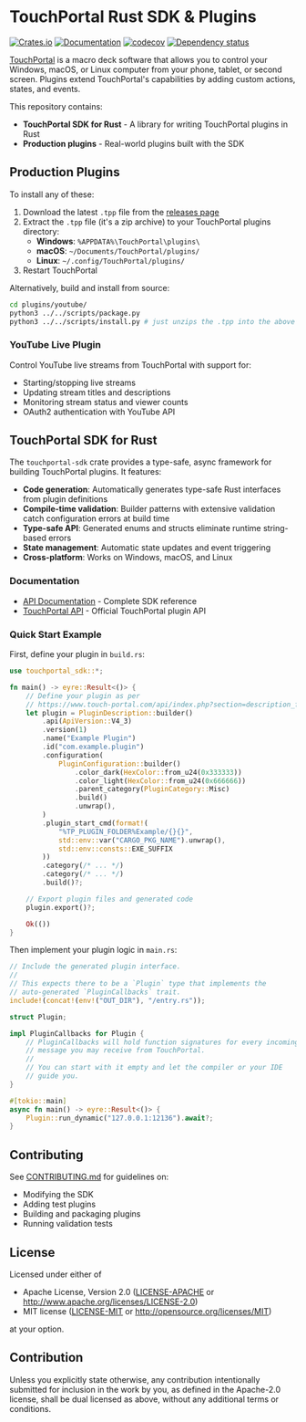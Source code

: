# TouchPortal Rust SDK & Plugins

[![Crates.io](https://img.shields.io/crates/v/touchportal-sdk.svg)](https://crates.io/crates/touchportal-sdk)
[![Documentation](https://docs.rs/touchportal-sdk/badge.svg)](https://docs.rs/touchportal-sdk/)
[![codecov](https://codecov.io/github/jonhoo/touchportal-plugin/graph/badge.svg?token=WCHVT8KIN3)](https://codecov.io/github/jonhoo/touchportal-plugin)
[![Dependency status](https://deps.rs/repo/github/jonhoo/touchportal-plugin/status.svg)](https://deps.rs/repo/github/jonhoo/touchportal-plugin)

[TouchPortal](https://www.touch-portal.com/) is a macro deck software
that allows you to control your Windows, macOS, or Linux computer from
your phone, tablet, or second screen. Plugins extend TouchPortal's
capabilities by adding custom actions, states, and events.

This repository contains:
- **TouchPortal SDK for Rust** - A library for writing TouchPortal plugins in Rust
- **Production plugins** - Real-world plugins built with the SDK

## Production Plugins

To install any of these:

1. Download the latest `.tpp` file from the [releases page](https://github.com/jonhoo/touchportal-plugin/releases)
2. Extract the `.tpp` file (it's a zip archive) to your TouchPortal plugins directory:
   - **Windows**: `%APPDATA%\TouchPortal\plugins\`
   - **macOS**: `~/Documents/TouchPortal/plugins/`
   - **Linux**: `~/.config/TouchPortal/plugins/`
3. Restart TouchPortal

Alternatively, build and install from source:

```bash
cd plugins/youtube/
python3 ../../scripts/package.py
python3 ../../scripts/install.py # just unzips the .tpp into the above plugins/ directory.
```

### YouTube Live Plugin

Control YouTube live streams from TouchPortal with support for:
- Starting/stopping live streams
- Updating stream titles and descriptions
- Monitoring stream status and viewer counts
- OAuth2 authentication with YouTube API


## TouchPortal SDK for Rust

The `touchportal-sdk` crate provides a type-safe, async framework for building TouchPortal plugins.
It features:

- **Code generation**: Automatically generates type-safe Rust interfaces from plugin definitions
- **Compile-time validation**: Builder patterns with extensive validation catch configuration errors at build time
- **Type-safe API**: Generated enums and structs eliminate runtime string-based errors
- **State management**: Automatic state updates and event triggering
- **Cross-platform**: Works on Windows, macOS, and Linux

### Documentation

- [API Documentation](https://docs.rs/touchportal-sdk) - Complete SDK reference
- [TouchPortal API](https://www.touch-portal.com/api/) - Official TouchPortal plugin API

### Quick Start Example

First, define your plugin in `build.rs`:

```rust
use touchportal_sdk::*;

fn main() -> eyre::Result<()> {
    // Define your plugin as per
    // https://www.touch-portal.com/api/index.php?section=description_file
    let plugin = PluginDescription::builder()
        .api(ApiVersion::V4_3)
        .version(1)
        .name("Example Plugin")
        .id("com.example.plugin")
        .configuration(
            PluginConfiguration::builder()
                .color_dark(HexColor::from_u24(0x333333))
                .color_light(HexColor::from_u24(0x666666))
                .parent_category(PluginCategory::Misc)
                .build()
                .unwrap(),
        )
        .plugin_start_cmd(format!(
            "%TP_PLUGIN_FOLDER%Example/{}{}",
            std::env::var("CARGO_PKG_NAME").unwrap(),
            std::env::consts::EXE_SUFFIX
        ))
        .category(/* ... */)
        .category(/* ... */)
        .build()?;

    // Export plugin files and generated code
    plugin.export()?;

    Ok(())
}
```

Then implement your plugin logic in `main.rs`:

```rust
// Include the generated plugin interface.
//
// This expects there to be a `Plugin` type that implements the
// auto-generated `PluginCallbacks` trait.
include!(concat!(env!("OUT_DIR"), "/entry.rs"));

struct Plugin;

impl PluginCallbacks for Plugin {
    // PluginCallbacks will hold function signatures for every incoming
    // message you may receive from TouchPortal.
    //
    // You can start with it empty and let the compiler or your IDE
    // guide you.
}

#[tokio::main]
async fn main() -> eyre::Result<()> {
    Plugin::run_dynamic("127.0.0.1:12136").await?;
}
```

## Contributing

See [CONTRIBUTING.md](CONTRIBUTING.md) for guidelines on:
- Modifying the SDK
- Adding test plugins
- Building and packaging plugins
- Running validation tests

## License

Licensed under either of

 * Apache License, Version 2.0
   ([LICENSE-APACHE](LICENSE-APACHE) or <http://www.apache.org/licenses/LICENSE-2.0>)
 * MIT license
   ([LICENSE-MIT](LICENSE-MIT) or <http://opensource.org/licenses/MIT>)

at your option.

## Contribution

Unless you explicitly state otherwise, any contribution intentionally submitted
for inclusion in the work by you, as defined in the Apache-2.0 license, shall be
dual licensed as above, without any additional terms or conditions.
